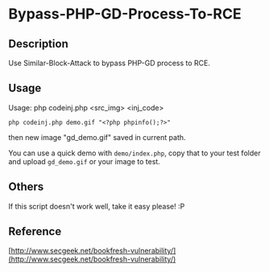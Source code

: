 Bypass-PHP-GD-Process-To-RCE
===


## Description

Use Similar-Block-Attack to bypass PHP-GD process to RCE.


## Usage

Usage: php codeinj.php <src_img> <inj_code>

    php codeinj.php demo.gif "<?php phpinfo();?>"

then new image "gd_demo.gif" saved in current path.

You can use a quick demo with ``demo/index.php``, copy that to your test folder and upload ``gd_demo.gif`` or your image to test.


## Others

If this script doesn't work well, take it easy please! :P


## Reference

[http://www.secgeek.net/bookfresh-vulnerability/](http://www.secgeek.net/bookfresh-vulnerability/)

